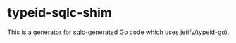 # typeid-sqlc-shim

This is a generator for [sqlc](https://sqlc.dev)-generated Go code which uses [jetify/typeid-go](https://github.com/jetify-com/typeid-go)).
